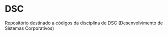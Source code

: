 # DSC
Repositório destinado a códigos da disciplina de DSC (Desenvolvimento de Sistemas Corporativos)
